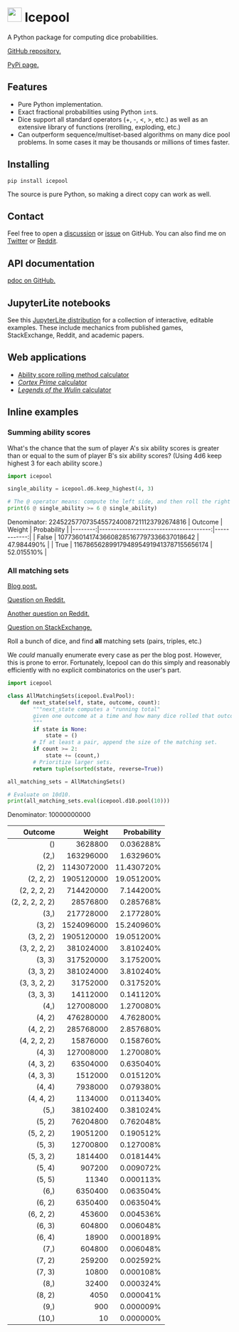 # <img width="32" height="32" src="https://highdiceroller.github.io/icepool/favicon.png" /> Icepool

A Python package for computing dice probabilities.

[GitHub repository.](https://github.com/HighDiceRoller/icepool)

[PyPi page.](https://pypi.org/project/icepool/)

## Features

* Pure Python implementation.
* Exact fractional probabilities using Python `int`s.
* Dice support all standard operators (+, -, <, >, etc.) as well as an extensive library of functions (rerolling, exploding, etc.)
* Can outperform sequence/multiset-based algorithms on many dice pool problems.
    In some cases it may be thousands or millions of times faster.

## Installing

```
pip install icepool
```

The source is pure Python, so making a direct copy can work as well.

## Contact

Feel free to open a [discussion](https://github.com/HighDiceRoller/icepool/discussions) or [issue](https://github.com/HighDiceRoller/icepool/issues) on GitHub. You can also find me on [Twitter](https://twitter.com/highdiceroller) or [Reddit](https://www.reddit.com/user/HighDiceRoller).

## API documentation

[pdoc on GitHub.](https://highdiceroller.github.io/icepool/apidoc/icepool.html)

## JupyterLite notebooks

See this [JupyterLite distribution](https://highdiceroller.github.io/icepool/notebooks/lab/index.html) for a collection of interactive, editable examples. These include mechanics from published games, StackExchange, Reddit, and academic papers.

## Web applications

* [Ability score rolling method calculator](https://highdiceroller.github.io/icepool/apps/ability_scores.html)
* [*Cortex Prime* calculator](https://highdiceroller.github.io/icepool/apps/cortex_prime.html)
* [*Legends of the Wulin* calculator](https://highdiceroller.github.io/icepool/apps/legends_of_the_wulin.html)

## Inline examples

### Summing ability scores

What's the chance that the sum of player A's six ability scores is greater than or equal to the sum of player B's six ability scores?
(Using 4d6 keep highest 3 for each ability score.)

```python
import icepool

single_ability = icepool.d6.keep_highest(4, 3)

# The @ operator means: compute the left side, and then roll the right side that many times and sum.
print(6 @ single_ability >= 6 @ single_ability)
```

Denominator: 22452257707354557240087211123792674816
| Outcome |                                 Weight | Probability |
|--------:|---------------------------------------:|------------:|
|   False | 10773601417436608285167797336637018642 |  47.984490% |
|    True | 11678656289917948954919413787155656174 |  52.015510% |

### All matching sets

[Blog post.](https://asteroid.divnull.com/2008/01/chance-of-reign/)

[Question on Reddit.](https://www.reddit.com/r/askmath/comments/rqtqkq/probability_value_has_chance_in_a_way_i_dont/)

[Another question on Reddit.](https://www.reddit.com/r/RPGdesign/comments/u8yuhg/odds_of_multiples_doubles_triples_quads_quints/)

[Question on StackExchange.](https://math.stackexchange.com/questions/4436121/probability-of-rolling-repeated-numbers)

Roll a bunch of dice, and find **all** matching sets (pairs, triples, etc.)

We *could* manually enumerate every case as per the blog post. However, this is prone to error.
Fortunately, Icepool can do this simply and reasonably efficiently with no explicit combinatorics on the user's part.

```python
import icepool

class AllMatchingSets(icepool.EvalPool):
    def next_state(self, state, outcome, count):
        """next_state computes a "running total"
        given one outcome at a time and how many dice rolled that outcome.
        """
        if state is None:
            state = ()
        # If at least a pair, append the size of the matching set.
        if count >= 2:
            state += (count,)
        # Prioritize larger sets.
        return tuple(sorted(state, reverse=True))

all_matching_sets = AllMatchingSets()

# Evaluate on 10d10.
print(all_matching_sets.eval(icepool.d10.pool(10)))
```

Denominator: 10000000000

|         Outcome |     Weight | Probability |
|----------------:|-----------:|------------:|
|              () |    3628800 |   0.036288% |
|            (2,) |  163296000 |   1.632960% |
|          (2, 2) | 1143072000 |  11.430720% |
|       (2, 2, 2) | 1905120000 |  19.051200% |
|    (2, 2, 2, 2) |  714420000 |   7.144200% |
| (2, 2, 2, 2, 2) |   28576800 |   0.285768% |
|            (3,) |  217728000 |   2.177280% |
|          (3, 2) | 1524096000 |  15.240960% |
|       (3, 2, 2) | 1905120000 |  19.051200% |
|    (3, 2, 2, 2) |  381024000 |   3.810240% |
|          (3, 3) |  317520000 |   3.175200% |
|       (3, 3, 2) |  381024000 |   3.810240% |
|    (3, 3, 2, 2) |   31752000 |   0.317520% |
|       (3, 3, 3) |   14112000 |   0.141120% |
|            (4,) |  127008000 |   1.270080% |
|          (4, 2) |  476280000 |   4.762800% |
|       (4, 2, 2) |  285768000 |   2.857680% |
|    (4, 2, 2, 2) |   15876000 |   0.158760% |
|          (4, 3) |  127008000 |   1.270080% |
|       (4, 3, 2) |   63504000 |   0.635040% |
|       (4, 3, 3) |    1512000 |   0.015120% |
|          (4, 4) |    7938000 |   0.079380% |
|       (4, 4, 2) |    1134000 |   0.011340% |
|            (5,) |   38102400 |   0.381024% |
|          (5, 2) |   76204800 |   0.762048% |
|       (5, 2, 2) |   19051200 |   0.190512% |
|          (5, 3) |   12700800 |   0.127008% |
|       (5, 3, 2) |    1814400 |   0.018144% |
|          (5, 4) |     907200 |   0.009072% |
|          (5, 5) |      11340 |   0.000113% |
|            (6,) |    6350400 |   0.063504% |
|          (6, 2) |    6350400 |   0.063504% |
|       (6, 2, 2) |     453600 |   0.004536% |
|          (6, 3) |     604800 |   0.006048% |
|          (6, 4) |      18900 |   0.000189% |
|            (7,) |     604800 |   0.006048% |
|          (7, 2) |     259200 |   0.002592% |
|          (7, 3) |      10800 |   0.000108% |
|            (8,) |      32400 |   0.000324% |
|          (8, 2) |       4050 |   0.000041% |
|            (9,) |        900 |   0.000009% |
|           (10,) |         10 |   0.000000% |

